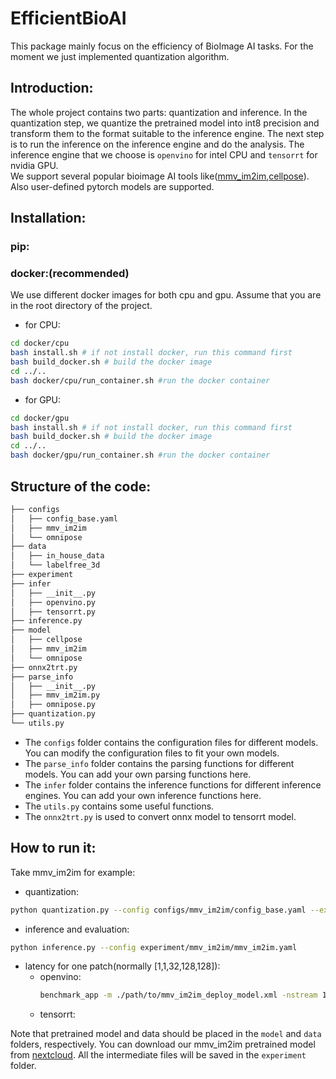 # EfficientBioAI
This package mainly focus on the efficiency of BioImage AI tasks. For the moment we just implemented quantization algorithm.

## Introduction:
The whole project contains two parts: quantization and inference. In the quantization step, we quantize the pretrained model into int8 precision and transform them to the format suitable to the inference engine. The next step is to run the inference on the inference engine and do the analysis. The inference engine that we choose is `openvino` for intel CPU and `tensorrt` for nvidia GPU.   
We support several popular bioimage AI tools like([mmv_im2im](https://github.com/MMV-Lab/mmv_im2im),[cellpose](https://github.com/MouseLand/cellpose)). Also user-defined pytorch models are supported.
 
## Installation:
### pip:

### docker:(recommended)
We use different docker images for both cpu and gpu. Assume that you are in the root directory of the project.
- for CPU:
```bash
cd docker/cpu
bash install.sh # if not install docker, run this command first
bash build_docker.sh # build the docker image
cd ../..
bash docker/cpu/run_container.sh #run the docker container
```
- for GPU:
```bash
cd docker/gpu
bash install.sh # if not install docker, run this command first
bash build_docker.sh # build the docker image
cd ../..
bash docker/gpu/run_container.sh #run the docker container
```

## Structure of the code:
```bash
├── configs
│   ├── config_base.yaml
│   ├── mmv_im2im
│   └── omnipose
├── data
│   ├── in_house_data
│   └── labelfree_3d
├── experiment
├── infer
│   ├── __init__.py
│   ├── openvino.py
│   ├── tensorrt.py
├── inference.py
├── model
│   ├── cellpose
│   ├── mmv_im2im
│   └── omnipose
├── onnx2trt.py
├── parse_info
│   ├── __init__.py
│   ├── mmv_im2im.py
│   ├── omnipose.py
├── quantization.py
└── utils.py
```
- The `configs` folder contains the configuration files for different models. You can modify the configuration files to fit your own models. 
- The `parse_info` folder contains the parsing functions for different models. You can add your own parsing functions here. 
- The `infer` folder contains the inference functions for different inference engines. You can add your own inference functions here. 
- The `utils.py` contains some useful functions. 
- The `onnx2trt.py` is used to convert onnx model to tensorrt model.


## How to run it:
Take mmv_im2im for example:
- quantization:
 ```bash
python quantization.py --config configs/mmv_im2im/config_base.yaml --exp_path experiment/mmv_im2im
```
- inference and evaluation:
```bash
python inference.py --config experiment/mmv_im2im/mmv_im2im.yaml
```
- latency for one patch(normally [1,1,32,128,128]):
  - openvino:
    ```bash
    benchmark_app -m ./path/to/mmv_im2im_deploy_model.xml -nstream 1 -data_shape [1,1,32,128,128] -api sync
    ```
  - tensorrt: 

Note that pretrained model and data should be placed in the `model` and `data` folders, respectively. You can download our mmv_im2im pretrained model from [nextcloud](). All the intermediate files will be saved in the `experiment` folder. 